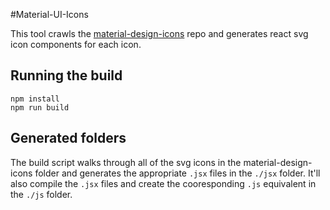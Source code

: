 #Material-UI-Icons

This tool crawls the [material-design-icons](https://github.com/google/material-design-icons) repo
and generates react svg icon components for each icon.

## Running the build
```
npm install
npm run build
```

## Generated folders
The build script walks through all of the svg icons in the material-design-icons folder and generates the appropriate
`.jsx` files in the `./jsx` folder. It'll also compile the `.jsx` files and create the cooresponding `.js` equivalent
in the `./js` folder.